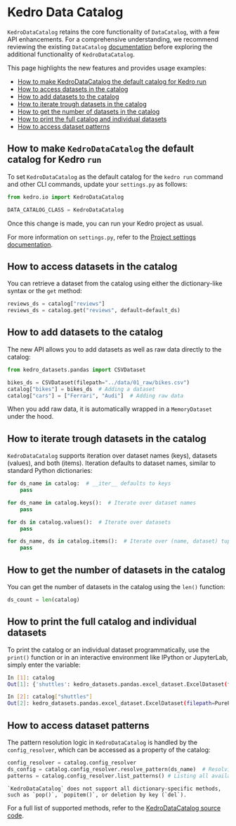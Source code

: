 # Kedro Data Catalog
`KedroDataCatalog` retains the core functionality of `DataCatalog`, with a few API enhancements. For a comprehensive understanding, we recommend reviewing the existing `DataCatalog` [documentation](./data_catalog.md) before exploring the additional functionality of `KedroDataCatalog`.

This page highlights the new features and provides usage examples:
* [How to make KedroDataCatalog the default catalog for Kedro run](#how-to-make-kedrodatacatalog-the-default-catalog-for-kedro-run)
* [How to access datasets in the catalog](#how-to-access-datasets-in-the-catalog)
* [How to add datasets to the catalog](#how-to-add-datasets-to-the-catalog)
* [How to iterate trough datasets in the catalog](#how-to-iterate-trough-datasets-in-the-catalog)
* [How to get the number of datasets in the catalog](#how-to-get-the-number-of-datasets-in-the-catalog)
* [How to print the full catalog and individual datasets](#how-to-print-the-full-catalog-and-individual-datasets)
* [How to access dataset patterns](#how-to-access-dataset-patterns)

## How to make `KedroDataCatalog` the default catalog for Kedro `run`

To set `KedroDataCatalog` as the default catalog for the `kedro run` command and other CLI commands, update your `settings.py` as follows:

```python
from kedro.io import KedroDataCatalog

DATA_CATALOG_CLASS = KedroDataCatalog
```

Once this change is made, you can run your Kedro project as usual.

For more information on `settings.py`, refer to the [Project settings documentation](../kedro_project_setup/settings.md).

## How to access datasets in the catalog

You can retrieve a dataset from the catalog using either the dictionary-like syntax or the `get` method:

```python
reviews_ds = catalog["reviews"]
reviews_ds = catalog.get("reviews", default=default_ds)
```

## How to add datasets to the catalog

The new API allows you to add datasets as well as raw data directly to the catalog:

```python
from kedro_datasets.pandas import CSVDataset

bikes_ds = CSVDataset(filepath="../data/01_raw/bikes.csv")
catalog["bikes"] = bikes_ds  # Adding a dataset
catalog["cars"] = ["Ferrari", "Audi"]  # Adding raw data
```

When you add raw data, it is automatically wrapped in a `MemoryDataset` under the hood.

## How to iterate trough datasets in the catalog

`KedroDataCatalog` supports iteration over dataset names (keys), datasets (values), and both (items). Iteration defaults to dataset names, similar to standard Python dictionaries:

```python
for ds_name in catalog:  # __iter__ defaults to keys
    pass

for ds_name in catalog.keys():  # Iterate over dataset names
    pass

for ds in catalog.values():  # Iterate over datasets
    pass

for ds_name, ds in catalog.items():  # Iterate over (name, dataset) tuples
    pass
```

## How to get the number of datasets in the catalog

You can get the number of datasets in the catalog using the `len()` function:

```python
ds_count = len(catalog)
```

## How to print the full catalog and individual datasets

To print the catalog or an individual dataset programmatically, use the `print()` function or in an interactive environment like IPython or JupyterLab, simply enter the variable:

```bash
In [1]: catalog
Out[1]: {'shuttles': kedro_datasets.pandas.excel_dataset.ExcelDataset(filepath=PurePosixPath('/data/01_raw/shuttles.xlsx'), protocol='file', load_args={'engine': 'openpyxl'}, save_args={'index': False}, writer_args={'engine': 'openpyxl'}), 'preprocessed_companies': kedro_datasets.pandas.parquet_dataset.ParquetDataset(filepath=PurePosixPath('/data/02_intermediate/preprocessed_companies.pq'), protocol='file', load_args={}, save_args={}), 'params:model_options.test_size': kedro.io.memory_dataset.MemoryDataset(data='<float>'), 'params:model_options.features': kedro.io.memory_dataset.MemoryDataset(data='<list>'))}

In [2]: catalog["shuttles"]
Out[2]: kedro_datasets.pandas.excel_dataset.ExcelDataset(filepath=PurePosixPath('/data/01_raw/shuttles.xlsx'), protocol='file', load_args={'engine': 'openpyxl'}, save_args={'index': False}, writer_args={'engine': 'openpyxl'})
```

## How to access dataset patterns

The pattern resolution logic in `KedroDataCatalog` is handled by the `config_resolver`, which can be accessed as a property of the catalog:

```python
config_resolver = catalog.config_resolver
ds_config = catalog.config_resolver.resolve_pattern(ds_name)  # Resolving a dataset pattern
patterns = catalog.config_resolver.list_patterns() # Listing all available patterns
```

```{note}
`KedroDataCatalog` does not support all dictionary-specific methods, such as `pop()`, `popitem()`, or deletion by key (`del`).
```

For a full list of supported methods, refer to the [KedroDataCatalog source code](https://github.com/kedro-org/kedro/blob/main/kedro/io/data_catalog.py).
